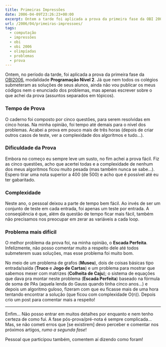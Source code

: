 ```yaml
---
title: Primeiras Impressões
date: 2006-04-09T23:26:23+00:00
excerpt: Ontem a tarde foi aplicada a prova da primeira fase da OBI 2006, Programação Nível 2. Minhas primeiras impressões sobre a prova...
url: /2006/04/primeiras-impressoes/
tags:
  - computação
  - impressões
  - obi
  - obi 2006
  - olimpíadas
  - problemas
  - prova
---
```


Ontem, no período da tarde, foi aplicada a prova da primeira fase da [OBI2006][1], modalidade **Programação Nível 2**. Já que nem todos os colégios submeteram as soluções de seus alunos, ainda não vou publicar os meus códigos nem o enunciado dos problemas, mas apenas escrever sobre o que achei da prova (assuntos separados em tópicos).

### Tempo de Prova

O caderno foi composto por cinco questões, para serem resolvidas em cinco horas. Na minha opinião, foi tempo até demais para o nível dos problemas. Acabei a prova em pouco mais de três horas (depois de criar outros casos de teste, ver a complexidade dos algoritmos e tudo…).

### Dificuldade da Prova

Embora no começo eu sempre leve um susto, no fim achei a prova fácil. Fiz as cinco questões, acho que acertei todas e a complexidade de nenhum dos meus algoritmos ficou muito pesada (mas também nunca se sabe…). Espero tirar uma nota superior a 400 (de 500) e acho que é possível até eu ter gabaritado.

### Complexidade

Neste ano, o pessoal deixou a parte de tempo bem fácil. Ao invés de ser um conjunto de teste em cada entrada, foi apenas um teste por entrada. A conseqüência é que, além da questão de tempo ficar mais fácil, também não precisamos nos preocupar em zerar as variáveis a cada loop.

### Problema mais difícil

O melhor problema da prova foi, na minha opinião, o **Escada Perfeita**. Infelizmente, não posso comentar muito a respeito dele até todos submeterem suas soluções, mas esse problema foi muito bom.

No meio de um problema de grafos (**Museu**), dois de coisas básicas tipo entrada/saída (**Truco** e **Jogo de Cartas**) e um problema para mostrar que sabemos mexer com matrizes (**Colheita de Caju**); o sistema de equações que dava pra montar neste problema (**Escada Perfeita**) baseado na fórmula de soma de PAs (aquela lenda do Gauss quando tinha cinco anos…) e depois um algoritmo guloso, fizeram com que eu ficasse mais de uma hora tentando encontrar a solução (que ficou com complexidade O(n)). Depois crio um post para comentar mais a respeito!

---

Enfim… Não posso entrar em muitos detalhes por enquanto e nem tenho certeza de como fui. A fase pós-prova/pré-nota é sempre complicada… Mas, se não cometi erros que [se existirem] devo perceber e comentar nos próximos artigos, _rumo a segunda fase_!

Pessoal que participou também, comentem aí dizendo como foram!

[1]: http://olimpiada.ic.unicamp.br "Olimpíada Brasileira de Informática"
